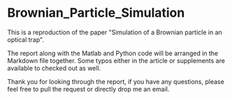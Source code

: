 # Brownian_Particle_Simulation
This is a reproduction of the paper "Simulation of a Brownian particle in an optical trap".

The report along with the Matlab and Python code will be arranged in the Markdown file together.
Some typos either in the article or supplements are available to checked out as well.

Thank you for looking through the report, if you have any questions, please feel free to pull the request or directly drop me an email.
